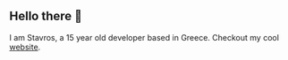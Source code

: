 ## Hello there 👋

I am Stavros, a 15 year old developer based in Greece. Checkout my cool [website](https://doesmycode.work).
